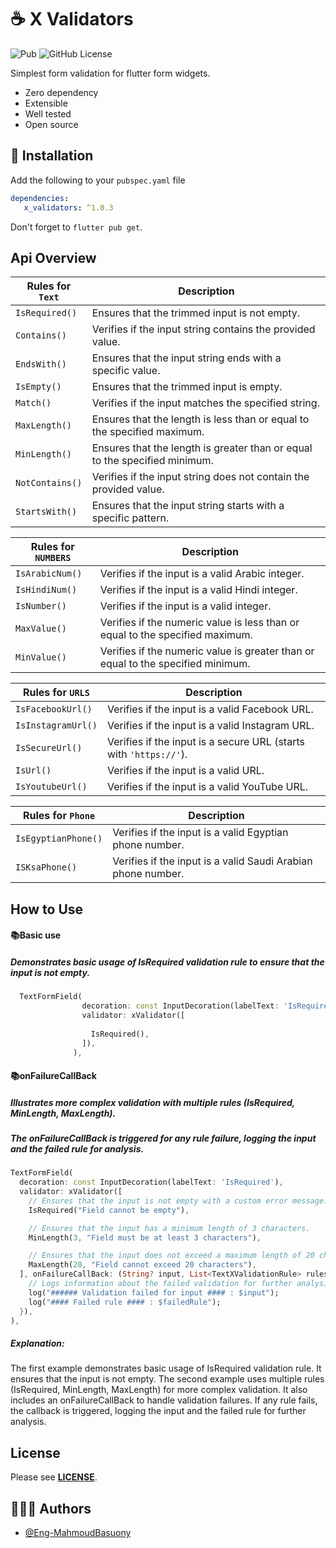  # ☕ X Validators 
![Pub](https://img.shields.io/pub/v/x_validators)
![GitHub License](https://img.shields.io/github/license/Eng-MahmoudBasuony/x_validators)

Simplest form validation for flutter form widgets.
* Zero dependency
* Extensible
* Well tested
* Open source
    
 ## 🚀 Installation 
 
Add the following to your `pubspec.yaml` file

```yaml
dependencies:
   x_validators: ^1.0.3
```

Don't forget to `flutter pub get`.

## Api Overview

| Rules for `Text` | Description |
| -------- | ------- |
|`IsRequired()`| Ensures that the trimmed input is not empty. |
|`Contains()`| Verifies if the input string contains the provided value. |
|`EndsWith()`| Ensures that the input string ends with a specific value. |
|`IsEmpty()`| Ensures that the trimmed input is empty. |
|`Match()`| Verifies if the input matches the specified string. |
|`MaxLength()`| Ensures that the length is less than or equal to the specified maximum. |
|`MinLength()`| Ensures that the length is greater than or equal to the specified minimum. |
|`NotContains()`| Verifies if the input string does not contain the provided value. |
|`StartsWith()`| Ensures that the input string starts with a specific pattern. |

| Rules for `NUMBERS` | Description |
| -------- | ------- |
|`IsArabicNum()`| Verifies if the input is a valid Arabic integer. |
|`IsHindiNum()`| Verifies if the input is a valid Hindi integer. |
|`IsNumber()`| Verifies if the input is a valid integer. |
|`MaxValue()`|  Verifies if the numeric value is less than or equal to the specified maximum. |
|`MinValue()`| Verifies if the numeric value is greater than or equal to the specified minimum. |

| Rules for `URLS` | Description |
| -------- | ------- |
|`IsFacebookUrl()`| Verifies if the input is a valid Facebook URL. |
|`IsInstagramUrl()`| Verifies if the input is a valid Instagram URL. |
|`IsSecureUrl()`| Verifies if the input is a secure URL (starts with `'https://'`). |
|`IsUrl()`|  Verifies if the input is a valid URL. |
|`IsYoutubeUrl()`| Verifies if the input is a valid YouTube URL. |

| Rules for `Phone` | Description |
| -------- | ------- |
|`IsEgyptianPhone()`| Verifies if the input is a valid Egyptian phone number. |
|`ISKsaPhone()`| Verifies if the input is a valid Saudi Arabian phone number. |

## How to Use

#### 📚Basic use
  ##### Demonstrates basic usage of IsRequired validation rule to ensure that the input is not empty.
```Dart
  TextFormField(
                decoration: const InputDecoration(labelText: 'IsRequired'),
                validator: xValidator([
                 
                  IsRequired(),
                ]),
              ),
```

#### 📚onFailureCallBack 
  ##### Illustrates more complex validation with multiple rules (IsRequired, MinLength, MaxLength).
  ##### The onFailureCallBack is triggered for any rule failure, logging the input and the failed rule for analysis.
```Dart
TextFormField(
  decoration: const InputDecoration(labelText: 'IsRequired'),
  validator: xValidator([
    // Ensures that the input is not empty with a custom error message.
    IsRequired("Field cannot be empty"),

    // Ensures that the input has a minimum length of 3 characters.
    MinLength(3, "Field must be at least 3 characters"),

    // Ensures that the input does not exceed a maximum length of 20 characters.
    MaxLength(20, "Field cannot exceed 20 characters"),
  ], onFailureCallBack: (String? input, List<TextXValidationRule> rules, TextXValidationRule failedRule) {
    // Logs information about the failed validation for further analysis.
    log("###### Validation failed for input #### : $input");
    log("#### Failed rule #### : $failedRule");
  }),
),
```
##### Explanation:
The first example demonstrates basic usage of IsRequired validation rule. It ensures that the input is not empty.
The second example uses multiple rules (IsRequired, MinLength, MaxLength) for more complex validation. It also includes an 
onFailureCallBack to handle validation failures. If any rule fails, the callback is triggered, logging the input and the failed rule for further analysis.


## License

Please see [**LICENSE**](https://github.com/Eng-MahmoudBasuony/x_validators/blob/main/LICENSE).


## 👨🏻‍💻 Authors
- [@Eng-MahmoudBasuony](https://github.com/Eng-MahmoudBasuony)
